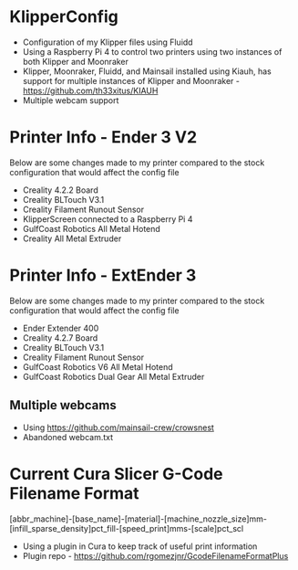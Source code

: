 # KlipperConfig
- Configuration of my Klipper files using Fluidd
- Using a Raspberry Pi 4 to control two printers using two instances of both Klipper and Moonraker
- Klipper, Moonraker, Fluidd, and Mainsail installed using Kiauh, has support for multiple instances of Klipper and Moonraker - https://github.com/th33xitus/KIAUH
- Multiple webcam support

# Printer Info - Ender 3 V2
Below are some changes made to my printer compared to the stock configuration that would affect the config file
- Creality 4.2.2 Board
- Creality BLTouch V3.1
- Creality Filament Runout Sensor
- KlipperScreen connected to a Raspberry Pi 4
- GulfCoast Robotics All Metal Hotend
- Creality All Metal Extruder

# Printer Info - ExtEnder 3
Below are some changes made to my printer compared to the stock configuration that would affect the config file
- Ender Extender 400
- Creality 4.2.7 Board
- Creality BLTouch V3.1
- Creality Filament Runout Sensor
- GulfCoast Robotics V6 All Metal Hotend
- GulfCoast Robotics Dual Gear All Metal Extruder

## Multiple webcams
- Using https://github.com/mainsail-crew/crowsnest
- Abandoned webcam.txt

# Current Cura Slicer G-Code Filename Format
[abbr_machine]-[base_name]-[material]-[machine_nozzle_size]mm-[infill_sparse_density]pct_fill-[speed_print]mms-[scale]pct_scl
- Using a plugin in Cura to keep track of useful print information
- Plugin repo - https://github.com/rgomezjnr/GcodeFilenameFormatPlus
